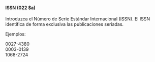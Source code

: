 #### ISSN (022 $a)
Introduzca el Número de Serie Estándar Internacional (ISSN). El ISSN identifica de forma exclusiva las publicaciones seriadas.   


Ejemplos:

0027-4380  
0003-0139  
1068-2724
